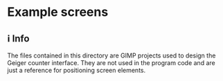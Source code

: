 # Example screens

## ℹ️ Info

The files contained in this directory are GIMP projects used to design the Geiger counter interface. They are not used in the program code and are just a reference for positioning screen elements.